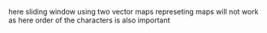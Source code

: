 here sliding window using two vector maps represeting maps will not work as here order of the characters is also important
​